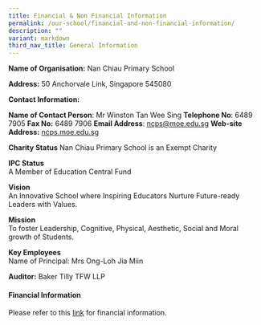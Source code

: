 ```yaml
---
title: Financial & Non Financial Information
permalink: /our-school/financial-and-non-financial-information/
description: ""
variant: markdown
third_nav_title: General Information
---
```

**Name of Organisation:**&nbsp;Nan Chiau Primary School

**Address:**&nbsp;50 Anchorvale Link, Singapore 545080

**Contact Information:**

**Name of Contact Person**:&nbsp;Mr Winston Tan Wee Sing
**Telephone No**:&nbsp;6489 7905
**Fax No:**&nbsp;6489 7906
**Email Address**:&nbsp;ncps@moe.edu.sg
**Web-site Address:**&nbsp;[ncps.moe.edu.sg](http://ncps.moe.edu.sg/)

**Charity Status**
Nan Chiau Primary School is an Exempt Charity

**IPC Status**<br>
A Member of Education Central Fund

**Vision**<br>
An Innovative School where Inspiring Educators Nurture Future-ready Leaders with Values.

**Mission**<br>
To foster Leadership, Cognitive, Physical, Aesthetic, Social and Moral growth of Students.

**Key Employees** <br>
Name of Principal: Mrs Ong-Loh Jia Miin

**Auditor:**&nbsp;Baker Tilly TFW LLP

#### **Financial Information**


Please refer to this&nbsp;[link](/files/Nan_Chiau_Primary_School.pdf)&nbsp;for financial information.
